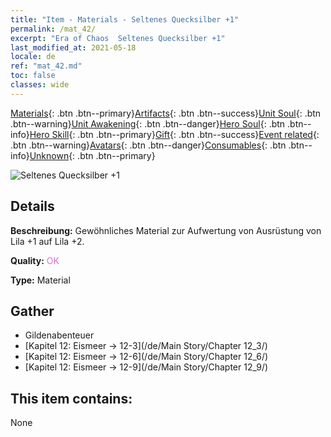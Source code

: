```yaml
---
title: "Item - Materials - Seltenes Quecksilber +1"
permalink: /mat_42/
excerpt: "Era of Chaos  Seltenes Quecksilber +1"
last_modified_at: 2021-05-18
locale: de
ref: "mat_42.md"
toc: false
classes: wide
---
```

 [Materials](/ItemsDE/){: .btn .btn--primary}[Artifacts](/ItemsDE/Artifacts/){: .btn .btn--success}[Unit Soul](/ItemsDE/UnitSoul/){: .btn .btn--warning}[Unit Awakening](/ItemsDE/UnitAwakening/){: .btn .btn--danger}[Hero Soul](/ItemsDE/HeroSoul/){: .btn .btn--info}[Hero Skill](/ItemsDE/HeroSkill/){: .btn .btn--primary}[Gift](/ItemsDE/Gift/){: .btn .btn--success}[Event related](/ItemsDE/Events/){: .btn .btn--warning}[Avatars](/ItemsDE/Avatars/){: .btn .btn--danger}[Consumables](/ItemsDE/Consumables/){: .btn .btn--info}[Unknown](/ItemsDE/Unknown/){: .btn .btn--primary}

 ![Seltenes Quecksilber +1](/images/t/i_cailiao_shuiyin2.png)

## Details
 **Beschreibung:** Gewöhnliches Material zur Aufwertung von Ausrüstung von Lila +1 auf Lila +2.

 **Quality:** <span style="color: #DA70D6">OK</span>

 **Type:** Material

## Gather

*    Gildenabenteuer 
*    [Kapitel 12: Eismeer -> 12-3](/de/Main Story/Chapter 12_3/) 
*    [Kapitel 12: Eismeer -> 12-6](/de/Main Story/Chapter 12_6/) 
*    [Kapitel 12: Eismeer -> 12-9](/de/Main Story/Chapter 12_9/) 

## This item contains:

  None

